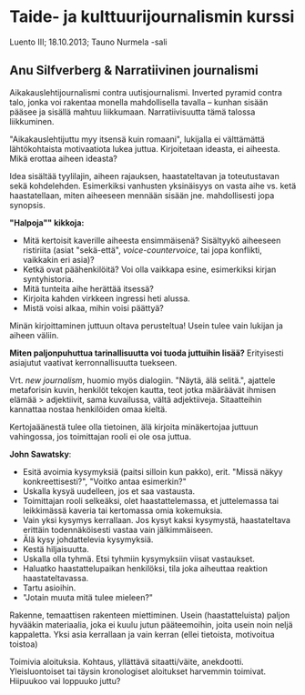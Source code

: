 # Taide- ja kulttuurijournalismin kurssi #
Luento III; 18.10.2013; Tauno Nurmela -sali

## Anu Silfverberg &amp; Narratiivinen journalismi ##

Aikakauslehtijournalismi contra uutisjournalismi. Inverted pyramid contra talo, jonka voi rakentaa monella mahdollisella tavalla &ndash; kunhan sisään pääsee ja sisällä mahtuu liikkumaan. Narratiivisuutta tämä talossa liikkuminen.

"Aikakauslehtijuttu myy itsensä kuin romaani", lukijalla ei välttämättä lähtökohtaista motivaatiota lukea juttua. Kirjoitetaan ideasta, ei aiheesta. Mikä erottaa aiheen ideasta? 

Idea sisältää tyylilajin, aiheen rajauksen, haastateltavan ja toteutustavan sekä kohdelehden. Esimerkiksi vanhusten yksinäisyys on vasta aihe vs. ketä haastatellaan, miten aiheeseen mennään sisään jne. mahdollisesti jopa synopsis.

**"Halpoja"" kikkoja:**

* Mitä kertoisit kaverille aiheesta ensimmäisenä? Sisältyykö aiheeseen ristiriita (asiat "sekä-että", *voice-countervoice*, tai jopa konflikti, vaikkakin eri asia)? 
* Ketkä ovat päähenkilöitä? Voi olla vaikkapa esine, esimerkiksi kirjan syntyhistoria.
* Mitä tunteita aihe herättää itsessä?
* Kirjoita kahden virkkeen ingressi heti alussa.
* Mistä voisi alkaa, mihin voisi päättyä?

Minän kirjoittaminen juttuun oltava perusteltua! Usein tulee vain lukijan ja aiheen väliin.

**Miten paljonpuhuttua tarinallisuutta voi tuoda juttuihin lisää?** Erityisesti asiajutut vaativat kerronnallisuutta tuekseen. 

Vrt. *new journalism*, huomio myös dialogiin. "Näytä, älä selitä.", ajattele metaforisin kuvin, henkilöt tekojen kautta, teot jotka määräävät ihmisen elämää &gt; adjektiivit, sama kuvailussa, vältä adjektiiveja. Sitaatteihin kannattaa nostaa henkilöiden omaa kieltä.

Kertojaäänestä tulee olla tietoinen, älä kirjoita minäkertojaa juttuun vahingossa, jos toimittajan rooli ei ole osa juttua.

**John Sawatsky**: 

* Esitä avoimia kysymyksiä (paitsi silloin kun pakko), erit. "Missä näkyy konkreettisesti?", "Voitko antaa esimerkin?"
* Uskalla kysyä uudelleen, jos et saa vastausta.
* Toimittajan rooli selkeäksi, olet haastattelemassa, et juttelemassa tai leikkimässä kaveria tai kertomassa omia kokemuksia.
* Vain yksi kysymys kerrallaan. Jos kysyt kaksi kysymystä, haastateltava erittäin todennäköisesti vastaa vain jälkimmäiseen.
* Älä kysy johdattelevia kysymyksiä.
* Kestä hiljaisuutta.
* Uskalla olla tyhmä. Etsi tyhmiin kysymyksiin viisat vastaukset.
* Haluatko haastattelupaikan henkilöksi, tila joka aiheuttaa reaktion haastateltavassa.
* Tartu asioihin. 
* "Jotain muuta mitä tulee mieleen?"

Rakenne, temaattisen rakenteen miettiminen. Usein (haastatteluista) paljon hyvääkin materiaalia, joka ei kuulu jutun pääteemoihin, joita usein noin neljä kappaletta. Yksi asia kerrallaan ja vain kerran (ellei tietoista, motivoitua toistoa)

Toimivia aloituksia. Kohtaus, yllättävä sitaatti/väite, anekdootti. Yleisluontoiset tai täysin kronologiset aloitukset harvemmin toimivat. Hiipuukoo vai loppuuko juttu? 
